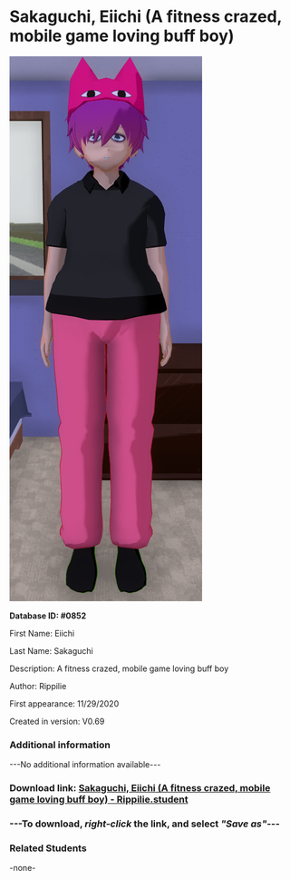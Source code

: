 # Sakaguchi, Eiichi (A fitness crazed, mobile game loving buff boy)

<img src="../../Files/Images/Sakaguchi, Eiichi (A fitness crazed, mobile game loving buff boy).png" title="Sakaguchi, Eiichi (A fitness crazed, mobile game loving buff boy) - Rippilie">

**Database ID: #0852**

First Name: Eiichi

Last Name: Sakaguchi

Description: A fitness crazed, mobile game loving buff boy

Author: Rippilie

First appearance: 11/29/2020

Created in version: V0.69

### Additional information

---No additional information available---

### Download link: <a href="https://raw.githubusercontent.com/Arbiter1223/Daigaku-Gurashi-Custom-Students/master/Files/Student%20Files/Sakaguchi%2C%20Eiichi%20(A%20fitness%20crazed%2C%20mobile%20game%20loving%20buff%20boy)%20-%20Rippilie.student">Sakaguchi, Eiichi (A fitness crazed, mobile game loving buff boy) - Rippilie.student</a>

### ---**To download, _right-click_ the link, and select _"Save as"_**---

### Related Students

-none-
